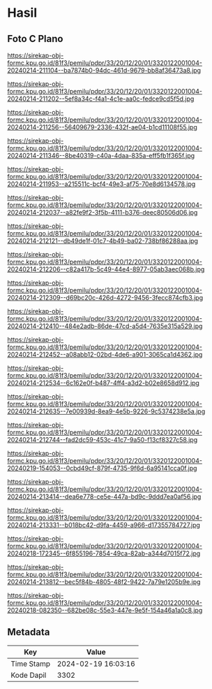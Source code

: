 # Hasil

## Foto C Plano

https://sirekap-obj-formc.kpu.go.id/81f3/pemilu/pdpr/33/20/12/20/01/3320122001004-20240214-211104--ba7874b0-94dc-461d-9679-bb8af36473a8.jpg

https://sirekap-obj-formc.kpu.go.id/81f3/pemilu/pdpr/33/20/12/20/01/3320122001004-20240214-211202--5ef8a34c-f4a1-4c1e-aa0c-fedce9cd5f5d.jpg

https://sirekap-obj-formc.kpu.go.id/81f3/pemilu/pdpr/33/20/12/20/01/3320122001004-20240214-211256--56409679-2336-432f-ae04-b1cd11108f55.jpg

https://sirekap-obj-formc.kpu.go.id/81f3/pemilu/pdpr/33/20/12/20/01/3320122001004-20240214-211346--8be40319-c40a-4daa-835a-eff5fb1f365f.jpg

https://sirekap-obj-formc.kpu.go.id/81f3/pemilu/pdpr/33/20/12/20/01/3320122001004-20240214-211953--a215511c-bcf4-49e3-af75-70e8d6134578.jpg

https://sirekap-obj-formc.kpu.go.id/81f3/pemilu/pdpr/33/20/12/20/01/3320122001004-20240214-212037--a82fe9f2-3f5b-4111-b376-deec80506d06.jpg

https://sirekap-obj-formc.kpu.go.id/81f3/pemilu/pdpr/33/20/12/20/01/3320122001004-20240214-212121--db49de1f-01c7-4b49-ba02-738bf86288aa.jpg

https://sirekap-obj-formc.kpu.go.id/81f3/pemilu/pdpr/33/20/12/20/01/3320122001004-20240214-212206--c82a417b-5c49-44e4-8977-05ab3aec068b.jpg

https://sirekap-obj-formc.kpu.go.id/81f3/pemilu/pdpr/33/20/12/20/01/3320122001004-20240214-212309--d69bc20c-426d-4272-9456-3fecc874cfb3.jpg

https://sirekap-obj-formc.kpu.go.id/81f3/pemilu/pdpr/33/20/12/20/01/3320122001004-20240214-212410--484e2adb-86de-47cd-a5d4-7635e315a529.jpg

https://sirekap-obj-formc.kpu.go.id/81f3/pemilu/pdpr/33/20/12/20/01/3320122001004-20240214-212452--a08abb12-02bd-4de6-a901-3065ca1d4362.jpg

https://sirekap-obj-formc.kpu.go.id/81f3/pemilu/pdpr/33/20/12/20/01/3320122001004-20240214-212534--6c162e0f-b487-4ff4-a3d2-b02e8658d912.jpg

https://sirekap-obj-formc.kpu.go.id/81f3/pemilu/pdpr/33/20/12/20/01/3320122001004-20240214-212635--7e00939d-8ea9-4e5b-9226-9c5374238e5a.jpg

https://sirekap-obj-formc.kpu.go.id/81f3/pemilu/pdpr/33/20/12/20/01/3320122001004-20240214-212744--fad2dc59-453c-41c7-9a50-f13cf8327c58.jpg

https://sirekap-obj-formc.kpu.go.id/81f3/pemilu/pdpr/33/20/12/20/01/3320122001004-20240219-154053--0cbd49cf-879f-4735-9f6d-6a95141cca0f.jpg

https://sirekap-obj-formc.kpu.go.id/81f3/pemilu/pdpr/33/20/12/20/01/3320122001004-20240214-213414--dea6e778-ce5e-447a-bd9c-9ddd7ea0af56.jpg

https://sirekap-obj-formc.kpu.go.id/81f3/pemilu/pdpr/33/20/12/20/01/3320122001004-20240214-213331--b018bc42-d9fa-4459-a966-d17355784727.jpg

https://sirekap-obj-formc.kpu.go.id/81f3/pemilu/pdpr/33/20/12/20/01/3320122001004-20240218-172345--6f855196-7854-49ca-82ab-a344d7015f72.jpg

https://sirekap-obj-formc.kpu.go.id/81f3/pemilu/pdpr/33/20/12/20/01/3320122001004-20240214-213812--bec5f84b-4805-48f2-9422-7a79e1205b9e.jpg

https://sirekap-obj-formc.kpu.go.id/81f3/pemilu/pdpr/33/20/12/20/01/3320122001004-20240218-082350--682be08c-55e3-447e-9e5f-154a46a1a0c8.jpg


## Metadata

| Key        | Value               |
| ---------- | ------------------- |
| Time Stamp | 2024-02-19 16:03:16 |
| Kode Dapil | 3302                |



